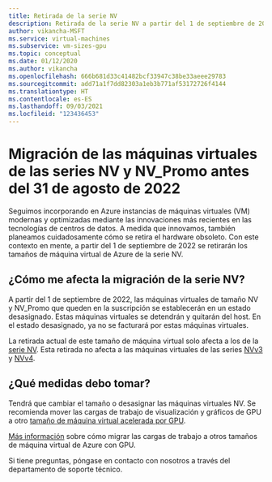```yaml
---
title: Retirada de la serie NV
description: Retirada de la serie NV a partir del 1 de septiembre de 2021
author: vikancha-MSFT
ms.service: virtual-machines
ms.subservice: vm-sizes-gpu
ms.topic: conceptual
ms.date: 01/12/2020
ms.author: vikancha
ms.openlocfilehash: 666b681d33c41482bcf33947c38be33aeee29783
ms.sourcegitcommit: add71a1f7dd82303a1eb3b771af53172726f4144
ms.translationtype: HT
ms.contentlocale: es-ES
ms.lasthandoff: 09/03/2021
ms.locfileid: "123436453"
---
```

# <a name="migrate-your-nv-and-nv_promo-series-virtual-machines-by-august-31-2022"></a>Migración de las máquinas virtuales de las series NV y NV_Promo antes del 31 de agosto de 2022

Seguimos incorporando en Azure instancias de máquinas virtuales (VM) modernas y optimizadas mediante las innovaciones más recientes en las tecnologías de centros de datos. A medida que innovamos, también planeamos cuidadosamente cómo se retira el hardware obsoleto. Con este contexto en mente, a partir del 1 de septiembre de 2022 se retirarán los tamaños de máquina virtual de Azure de la serie NV.

## <a name="how-does-the-nv-series-migration-affect-me"></a>¿Cómo me afecta la migración de la serie NV?

A partir del 1 de septiembre de 2022, las máquinas virtuales de tamaño NV y NV_Promo que queden en la suscripción se establecerán en un estado desasignado. Estas máquinas virtuales se detendrán y quitarán del host. En el estado desasignado, ya no se facturará por estas máquinas virtuales. 

La retirada actual de este tamaño de máquina virtual solo afecta a los de la [serie NV](nv-series.md). Esta retirada no afecta a las máquinas virtuales de las series [NVv3](nvv3-series.md) y [NVv4](nvv4-series.md). 

## <a name="what-actions-should-i-take"></a>¿Qué medidas debo tomar?

Tendrá que cambiar el tamaño o desasignar las máquinas virtuales NV. Se recomienda mover las cargas de trabajo de visualización y gráficos de GPU a otro [tamaño de máquina virtual acelerada por GPU](sizes-gpu.md).

[Más información](nv-series-migration-guide.md) sobre cómo migrar las cargas de trabajo a otros tamaños de máquina virtual de Azure con GPU. 

Si tiene preguntas, póngase en contacto con nosotros a través del departamento de soporte técnico.
